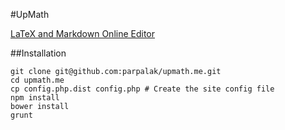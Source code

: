 #UpMath

[LaTeX and Markdown Online Editor](https://upmath.me/)

##Installation

```
git clone git@github.com:parpalak/upmath.me.git
cd upmath.me
cp config.php.dist config.php # Create the site config file
npm install
bower install
grunt
```
